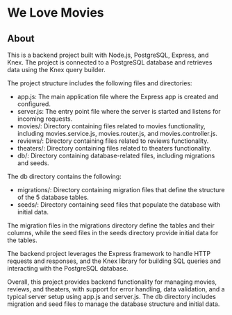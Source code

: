 # We Love Movies

## About

This is a backend project built with Node.js, PostgreSQL, Express, and Knex. The project is connected to a PostgreSQL database and retrieves data using the Knex query builder.

The project structure includes the following files and directories:

- app.js: The main application file where the Express app is created and configured.
- server.js: The entry point file where the server is started and listens for incoming requests.
- movies/: Directory containing files related to movies functionality, including movies.service.js, movies.router.js, and movies.controller.js.
- reviews/: Directory containing files related to reviews functionality.
- theaters/: Directory containing files related to theaters functionality.
- db/: Directory containing database-related files, including migrations and seeds.

The db directory contains the following:

- migrations/: Directory containing migration files that define the structure of the 5 database tables.
- seeds/: Directory containing seed files that populate the database with initial data.

The migration files in the migrations directory define the tables and their columns, while the seed files in the seeds directory provide initial data for the tables.

The backend project leverages the Express framework to handle HTTP requests and responses, and the Knex library for building SQL queries and interacting with the PostgreSQL database.

Overall, this project provides backend functionality for managing movies, reviews, and theaters, with support for error handling, data validation, and a typical server setup using app.js and server.js. The db directory includes migration and seed files to manage the database structure and initial data.
